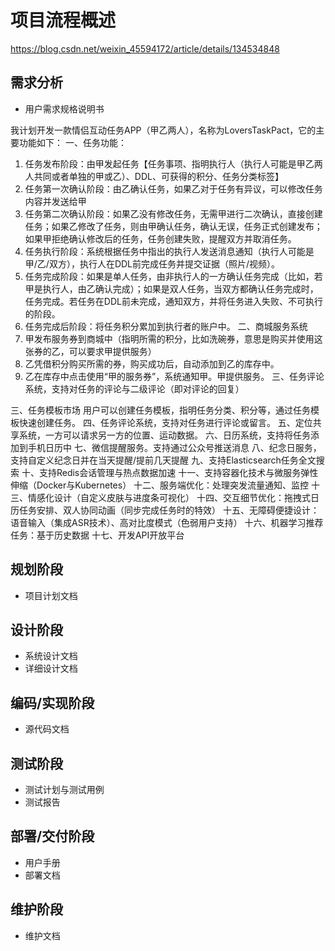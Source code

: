 # 项目流程概述

https://blog.csdn.net/weixin_45594172/article/details/134534848

## 需求分析

- 用户需求规格说明书

我计划开发一款情侣互动任务APP（甲乙两人），名称为LoversTaskPact，它的主要功能如下：
一、任务功能：
1. 任务发布阶段：由甲发起任务【任务事项、指明执行人（执行人可能是甲乙两人共同或者单独的甲或乙）、DDL、可获得的积分、任务分类标签】
2. 任务第一次确认阶段：由乙确认任务，如果乙对于任务有异议，可以修改任务内容并发送给甲
3. 任务第二次确认阶段：如果乙没有修改任务，无需甲进行二次确认，直接创建任务；如果乙修改了任务，则由甲确认任务，确认无误，任务正式创建发布；如果甲拒绝确认修改后的任务，任务创建失败，提醒双方并取消任务。
4. 任务执行阶段：系统根据任务中指出的执行人发送消息通知（执行人可能是甲/乙/双方），执行人在DDL前完成任务并提交证据（照片/视频）。
5. 任务完成阶段：如果是单人任务，由非执行人的一方确认任务完成（比如，若甲是执行人，由乙确认完成）；如果是双人任务，当双方都确认任务完成时，任务完成。若任务在DDL前未完成，通知双方，并将任务进入失败、不可执行的阶段。
6. 任务完成后阶段：将任务积分累加到执行者的账户中。
二、商城服务系统
1. 甲发布服务券到商城中（指明所需的积分，比如洗碗券，意思是购买并使用这张券的乙，可以要求甲提供服务）
2. 乙凭借积分购买所需的券，购买成功后，自动添加到乙的库存中。
3. 乙在库存中点击使用“甲的服务券”，系统通知甲。甲提供服务。
三、任务评论系统，支持对任务的评论与二级评论（即对评论的回复）


三、任务模板市场
用户可以创建任务模板，指明任务分类、积分等，通过任务模板快速创建任务。
四、任务评论系统，支持对任务进行评论或留言。
五、定位共享系统，一方可以请求另一方的位置、运动数据。
六、日历系统，支持将任务添加到手机日历中
七、微信提醒服务。支持通过公众号推送消息
八、纪念日服务，支持自定义纪念日并在当天提醒/提前几天提醒
九、支持Elasticsearch任务全文搜索
十、支持Redis会话管理与热点数据加速
十一、支持容器化技术与微服务弹性伸缩（Docker与Kubernetes）
十二、服务端优化：处理突发流量通知、监控
十三、情感化设计（自定义皮肤与进度条可视化）
十四、交互细节优化：拖拽式日历任务安排、双人协同动画（同步完成任务时的特效）
十五、无障碍便捷设计：语音输入（集成ASR技术）、高对比度模式（色弱用户支持）
十六、机器学习推荐任务：基于历史数据
十七、开发API开放平台

## 规划阶段

- 项目计划文档

## 设计阶段

- 系统设计文档
- 详细设计文档

## 编码/实现阶段

- 源代码文档

## 测试阶段

- 测试计划与测试用例
- 测试报告

## 部署/交付阶段

- 用户手册
- 部署文档

## 维护阶段

- 维护文档